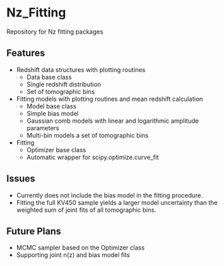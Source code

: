 # Nz_Fitting
Repository for Nz fitting packages

## Features
- Redshift data structures with plotting routines
  - Data base class
  - Single redshift distribution
  - Set of tomographic bins
- Fitting models with plotting routines and mean redshift calculation
  - Model base class 
  - Simple bias model
  - Gaussian comb models with linear and logarithmic amplitude parameters
  - Multi-bin models a set of tomographic bins
- Fitting
  - Optimizer base class
  - Automatic wrapper for scipy.optimize.curve_fit

## Issues
- Currently does not include the bias model in the fitting procedure.
- Fitting the full KV450 sample yields a larger model uncertainty than the weighted sum of joint fits of all tomographic bins.

## Future Plans
- MCMC sampler based on the Optimizer class
- Supporting joint n(z) and bias model fits
